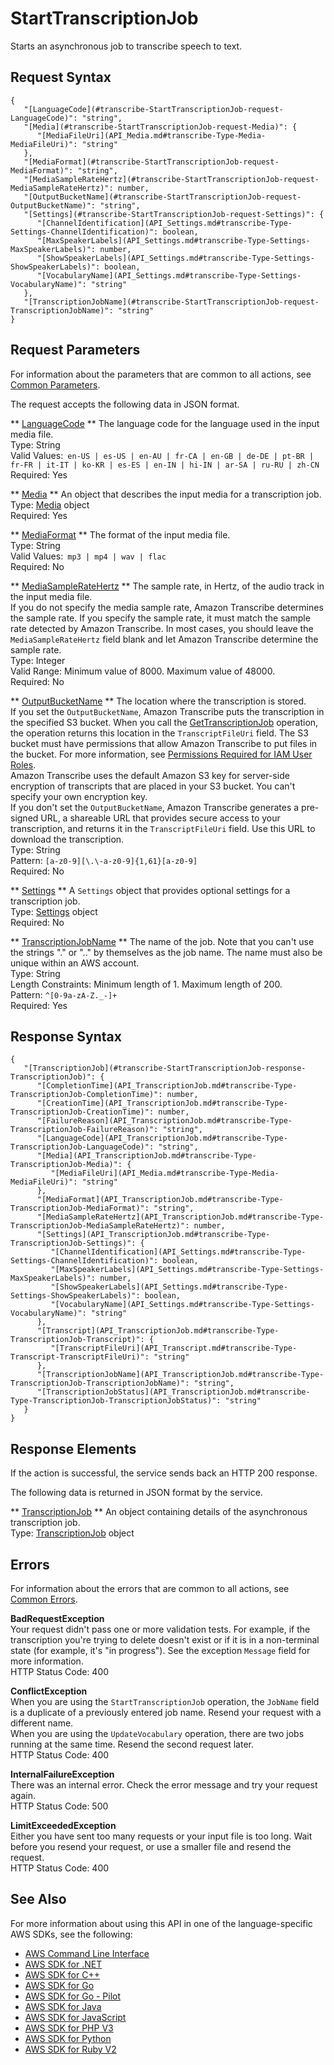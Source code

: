 # StartTranscriptionJob<a name="API_StartTranscriptionJob"></a>

Starts an asynchronous job to transcribe speech to text\. 

## Request Syntax<a name="API_StartTranscriptionJob_RequestSyntax"></a>

```
{
   "[LanguageCode](#transcribe-StartTranscriptionJob-request-LanguageCode)": "string",
   "[Media](#transcribe-StartTranscriptionJob-request-Media)": { 
      "[MediaFileUri](API_Media.md#transcribe-Type-Media-MediaFileUri)": "string"
   },
   "[MediaFormat](#transcribe-StartTranscriptionJob-request-MediaFormat)": "string",
   "[MediaSampleRateHertz](#transcribe-StartTranscriptionJob-request-MediaSampleRateHertz)": number,
   "[OutputBucketName](#transcribe-StartTranscriptionJob-request-OutputBucketName)": "string",
   "[Settings](#transcribe-StartTranscriptionJob-request-Settings)": { 
      "[ChannelIdentification](API_Settings.md#transcribe-Type-Settings-ChannelIdentification)": boolean,
      "[MaxSpeakerLabels](API_Settings.md#transcribe-Type-Settings-MaxSpeakerLabels)": number,
      "[ShowSpeakerLabels](API_Settings.md#transcribe-Type-Settings-ShowSpeakerLabels)": boolean,
      "[VocabularyName](API_Settings.md#transcribe-Type-Settings-VocabularyName)": "string"
   },
   "[TranscriptionJobName](#transcribe-StartTranscriptionJob-request-TranscriptionJobName)": "string"
}
```

## Request Parameters<a name="API_StartTranscriptionJob_RequestParameters"></a>

For information about the parameters that are common to all actions, see [Common Parameters](CommonParameters.md)\.

The request accepts the following data in JSON format\.

 ** [LanguageCode](#API_StartTranscriptionJob_RequestSyntax) **   <a name="transcribe-StartTranscriptionJob-request-LanguageCode"></a>
The language code for the language used in the input media file\.  
Type: String  
Valid Values:` en-US | es-US | en-AU | fr-CA | en-GB | de-DE | pt-BR | fr-FR | it-IT | ko-KR | es-ES | en-IN | hi-IN | ar-SA | ru-RU | zh-CN`   
Required: Yes

 ** [Media](#API_StartTranscriptionJob_RequestSyntax) **   <a name="transcribe-StartTranscriptionJob-request-Media"></a>
An object that describes the input media for a transcription job\.  
Type: [Media](API_Media.md) object  
Required: Yes

 ** [MediaFormat](#API_StartTranscriptionJob_RequestSyntax) **   <a name="transcribe-StartTranscriptionJob-request-MediaFormat"></a>
The format of the input media file\.  
Type: String  
Valid Values:` mp3 | mp4 | wav | flac`   
Required: No

 ** [MediaSampleRateHertz](#API_StartTranscriptionJob_RequestSyntax) **   <a name="transcribe-StartTranscriptionJob-request-MediaSampleRateHertz"></a>
The sample rate, in Hertz, of the audio track in the input media file\.   
If you do not specify the media sample rate, Amazon Transcribe determines the sample rate\. If you specify the sample rate, it must match the sample rate detected by Amazon Transcribe\. In most cases, you should leave the `MediaSampleRateHertz` field blank and let Amazon Transcribe determine the sample rate\.  
Type: Integer  
Valid Range: Minimum value of 8000\. Maximum value of 48000\.  
Required: No

 ** [OutputBucketName](#API_StartTranscriptionJob_RequestSyntax) **   <a name="transcribe-StartTranscriptionJob-request-OutputBucketName"></a>
The location where the transcription is stored\.  
If you set the `OutputBucketName`, Amazon Transcribe puts the transcription in the specified S3 bucket\. When you call the [GetTranscriptionJob](API_GetTranscriptionJob.md) operation, the operation returns this location in the `TranscriptFileUri` field\. The S3 bucket must have permissions that allow Amazon Transcribe to put files in the bucket\. For more information, see [Permissions Required for IAM User Roles](https://docs.aws.amazon.com/transcribe/latest/dg/security_iam_id-based-policy-examples.html#auth-role-iam-user)\.  
Amazon Transcribe uses the default Amazon S3 key for server\-side encryption of transcripts that are placed in your S3 bucket\. You can't specify your own encryption key\.  
If you don't set the `OutputBucketName`, Amazon Transcribe generates a pre\-signed URL, a shareable URL that provides secure access to your transcription, and returns it in the `TranscriptFileUri` field\. Use this URL to download the transcription\.  
Type: String  
Pattern: `[a-z0-9][\.\-a-z0-9]{1,61}[a-z0-9]`   
Required: No

 ** [Settings](#API_StartTranscriptionJob_RequestSyntax) **   <a name="transcribe-StartTranscriptionJob-request-Settings"></a>
A `Settings` object that provides optional settings for a transcription job\.  
Type: [Settings](API_Settings.md) object  
Required: No

 ** [TranscriptionJobName](#API_StartTranscriptionJob_RequestSyntax) **   <a name="transcribe-StartTranscriptionJob-request-TranscriptionJobName"></a>
The name of the job\. Note that you can't use the strings "\." or "\.\." by themselves as the job name\. The name must also be unique within an AWS account\.  
Type: String  
Length Constraints: Minimum length of 1\. Maximum length of 200\.  
Pattern: `^[0-9a-zA-Z._-]+`   
Required: Yes

## Response Syntax<a name="API_StartTranscriptionJob_ResponseSyntax"></a>

```
{
   "[TranscriptionJob](#transcribe-StartTranscriptionJob-response-TranscriptionJob)": { 
      "[CompletionTime](API_TranscriptionJob.md#transcribe-Type-TranscriptionJob-CompletionTime)": number,
      "[CreationTime](API_TranscriptionJob.md#transcribe-Type-TranscriptionJob-CreationTime)": number,
      "[FailureReason](API_TranscriptionJob.md#transcribe-Type-TranscriptionJob-FailureReason)": "string",
      "[LanguageCode](API_TranscriptionJob.md#transcribe-Type-TranscriptionJob-LanguageCode)": "string",
      "[Media](API_TranscriptionJob.md#transcribe-Type-TranscriptionJob-Media)": { 
         "[MediaFileUri](API_Media.md#transcribe-Type-Media-MediaFileUri)": "string"
      },
      "[MediaFormat](API_TranscriptionJob.md#transcribe-Type-TranscriptionJob-MediaFormat)": "string",
      "[MediaSampleRateHertz](API_TranscriptionJob.md#transcribe-Type-TranscriptionJob-MediaSampleRateHertz)": number,
      "[Settings](API_TranscriptionJob.md#transcribe-Type-TranscriptionJob-Settings)": { 
         "[ChannelIdentification](API_Settings.md#transcribe-Type-Settings-ChannelIdentification)": boolean,
         "[MaxSpeakerLabels](API_Settings.md#transcribe-Type-Settings-MaxSpeakerLabels)": number,
         "[ShowSpeakerLabels](API_Settings.md#transcribe-Type-Settings-ShowSpeakerLabels)": boolean,
         "[VocabularyName](API_Settings.md#transcribe-Type-Settings-VocabularyName)": "string"
      },
      "[Transcript](API_TranscriptionJob.md#transcribe-Type-TranscriptionJob-Transcript)": { 
         "[TranscriptFileUri](API_Transcript.md#transcribe-Type-Transcript-TranscriptFileUri)": "string"
      },
      "[TranscriptionJobName](API_TranscriptionJob.md#transcribe-Type-TranscriptionJob-TranscriptionJobName)": "string",
      "[TranscriptionJobStatus](API_TranscriptionJob.md#transcribe-Type-TranscriptionJob-TranscriptionJobStatus)": "string"
   }
}
```

## Response Elements<a name="API_StartTranscriptionJob_ResponseElements"></a>

If the action is successful, the service sends back an HTTP 200 response\.

The following data is returned in JSON format by the service\.

 ** [TranscriptionJob](#API_StartTranscriptionJob_ResponseSyntax) **   <a name="transcribe-StartTranscriptionJob-response-TranscriptionJob"></a>
An object containing details of the asynchronous transcription job\.  
Type: [TranscriptionJob](API_TranscriptionJob.md) object

## Errors<a name="API_StartTranscriptionJob_Errors"></a>

For information about the errors that are common to all actions, see [Common Errors](CommonErrors.md)\.

 **BadRequestException**   
Your request didn't pass one or more validation tests\. For example, if the transcription you're trying to delete doesn't exist or if it is in a non\-terminal state \(for example, it's "in progress"\)\. See the exception `Message` field for more information\.  
HTTP Status Code: 400

 **ConflictException**   
When you are using the `StartTranscriptionJob` operation, the `JobName` field is a duplicate of a previously entered job name\. Resend your request with a different name\.  
When you are using the `UpdateVocabulary` operation, there are two jobs running at the same time\. Resend the second request later\.  
HTTP Status Code: 400

 **InternalFailureException**   
There was an internal error\. Check the error message and try your request again\.  
HTTP Status Code: 500

 **LimitExceededException**   
Either you have sent too many requests or your input file is too long\. Wait before you resend your request, or use a smaller file and resend the request\.  
HTTP Status Code: 400

## See Also<a name="API_StartTranscriptionJob_SeeAlso"></a>

For more information about using this API in one of the language\-specific AWS SDKs, see the following:
+  [AWS Command Line Interface](https://docs.aws.amazon.com/goto/aws-cli/transcribe-2017-10-26/StartTranscriptionJob) 
+  [AWS SDK for \.NET](https://docs.aws.amazon.com/goto/DotNetSDKV3/transcribe-2017-10-26/StartTranscriptionJob) 
+  [AWS SDK for C\+\+](https://docs.aws.amazon.com/goto/SdkForCpp/transcribe-2017-10-26/StartTranscriptionJob) 
+  [AWS SDK for Go](https://docs.aws.amazon.com/goto/SdkForGoV1/transcribe-2017-10-26/StartTranscriptionJob) 
+  [AWS SDK for Go \- Pilot](https://docs.aws.amazon.com/goto/SdkForGoPilot/transcribe-2017-10-26/StartTranscriptionJob) 
+  [AWS SDK for Java](https://docs.aws.amazon.com/goto/SdkForJava/transcribe-2017-10-26/StartTranscriptionJob) 
+  [AWS SDK for JavaScript](https://docs.aws.amazon.com/goto/AWSJavaScriptSDK/transcribe-2017-10-26/StartTranscriptionJob) 
+  [AWS SDK for PHP V3](https://docs.aws.amazon.com/goto/SdkForPHPV3/transcribe-2017-10-26/StartTranscriptionJob) 
+  [AWS SDK for Python](https://docs.aws.amazon.com/goto/boto3/transcribe-2017-10-26/StartTranscriptionJob) 
+  [AWS SDK for Ruby V2](https://docs.aws.amazon.com/goto/SdkForRubyV2/transcribe-2017-10-26/StartTranscriptionJob) 